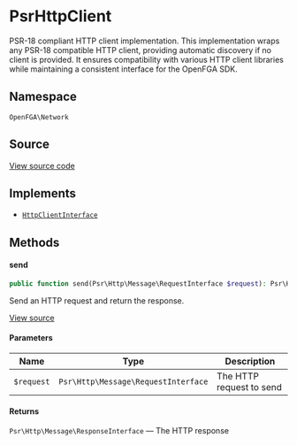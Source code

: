 # PsrHttpClient

PSR-18 compliant HTTP client implementation. This implementation wraps any PSR-18 compatible HTTP client, providing automatic discovery if no client is provided. It ensures compatibility with various HTTP client libraries while maintaining a consistent interface for the OpenFGA SDK.

## Namespace

`OpenFGA\Network`

## Source

[View source code](https://github.com/evansims/openfga-php/blob/main/src/Network/PsrHttpClient.php)

## Implements

* [`HttpClientInterface`](HttpClientInterface.md)

## Methods

#### send

```php
public function send(Psr\Http\Message\RequestInterface $request): Psr\Http\Message\ResponseInterface

```

Send an HTTP request and return the response.

[View source](https://github.com/evansims/openfga-php/blob/main/src/Network/PsrHttpClient.php#L44)

#### Parameters

| Name       | Type                                | Description              |
| ---------- | ----------------------------------- | ------------------------ |
| `$request` | `Psr\Http\Message\RequestInterface` | The HTTP request to send |

#### Returns

`Psr\Http\Message\ResponseInterface` — The HTTP response
